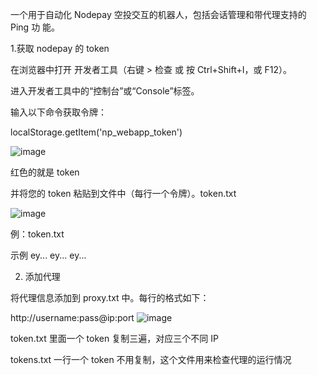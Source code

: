 一个用于自动化 Nodepay 空投交互的机器人，包括会话管理和带代理支持的 Ping 功
能。

1.获取 nodepay 的 token

在浏览器中打开 开发者工具（右键 > 检查 或 按 Ctrl+Shift+I，或 F12）。

进入开发者工具中的“控制台”或“Console”标签。

输入以下命令获取令牌：



localStorage.getItem('np_webapp_token')

![image](https://github.com/user-attachments/assets/a806a4c5-0a7b-40e1-ac04-b0907b3552b8)


红色的就是 token

并将您的 token 粘贴到文件中（每行一个令牌）。token.txt

![image](https://github.com/user-attachments/assets/fe09bfe9-cd25-48c7-aff7-fd6a871960ad)

例：token.txt

示例
ey...
ey...
ey...

2. 添加代理

将代理信息添加到 proxy.txt 中。每行的格式如下：

http://username:pass@ip:port
![image](https://github.com/user-attachments/assets/b3a4b3bf-9add-45f8-9b7c-ad52df4ae3ec)

token.txt 里面一个 token 复制三遍，对应三个不同 IP

tokens.txt 一行一个 token 不用复制，这个文件用来检查代理的运行情况
